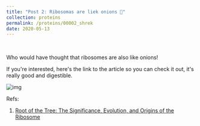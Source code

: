 ```yaml
---
title: "Post 2: Ribosomas are liek onions 🧅"
collection: proteins
permalink: /proteins/00002_shrek
date: 2020-05-13
---
```


&nbsp;

Who would have thought that ribosomes are also like onions!

If you're interested, here's the link to the article so you can check it out, it's really good and digestible.

![img](/images/proteins/00002_onion.jpg)


Refs:
1. [Root of the Tree: The Significance, Evolution, and Origins of the Ribosome](https://pubs.acs.org/doi/10.1021/acs.chemrev.9b00742)
